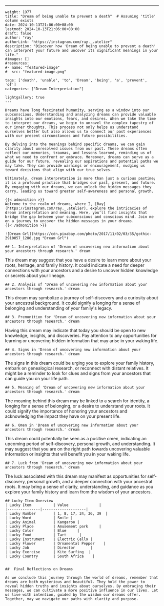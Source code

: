 ---
    weight: 1977
    title: "Dream of being unable to prevent a death"  # Assuming 'title' column exists
    date: 2024-10-13T21:06:00+08:00
    lastmod: 2024-10-13T21:06:00+08:00
    draft: false
    author: "ray"
    authorLink: "https://instagram.com/ray._.atelier"
    description: "Discover how 'Dream of being unable to prevent a death' can interpret your future and uncover its significant meanings in your life."
    #images: []
    #resources:
    #- name: "featured-image"
    #  src: "featured-image.png"
    
    tags: ['death', 'unable', 'to', 'Dream', 'being', 'a', 'prevent', 'of']
    categories: ["Dream Interpretation"]
    
    lightgallery: true
    ---
    
    Dreams have long fascinated humanity, serving as a window into our subconscious. Understanding and analyzing dreams can provide valuable insights into our emotions, fears, and desires. When we take the time to interpret our dreams, we begin to unravel the complex tapestry of our inner thoughts. This process not only helps us understand ourselves better but also allows us to connect our past experiences with our present circumstances and future possibilities.
    
    By delving into the meanings behind specific dreams, we can gain clarity about unresolved issues from our past. These dreams often reflect our memories, traumas, and lessons learned, reminding us of what we need to confront or embrace. Moreover, dreams can serve as a guide for our future, revealing our aspirations and potential paths we may take. They can provide warnings or encouragement, nudging us toward decisions that align with our true selves.
    
    Ultimately, dream interpretation is more than just a curious pastime; it is a profound practice that bridges our past, present, and future. By engaging with our dreams, we can unlock the hidden messages they carry, leading us toward greater self-awareness and personal growth.
    
    {{< admonition >}}
    Welcome to the realm of dreams, where I, [Ray](https://instagram.com/ray._.atelier), explore the intricacies of dream interpretation and meaning. Here, you’ll find insights that bridge the gap between your subconscious and conscious mind. Join me on a journey to uncover the hidden messages in your dreams.
    {{< /admonition >}}
    
    ![Dream Grl](https://cdn.pixabay.com/photo/2017/11/02/03/35/gothic-2910057_1280.jpg "Dream Grl")
    
    ## 1. Interpretation of 'Dream of uncovering new information about your ancestors through research.' dream
    
This dream may suggest that you have a desire to learn more about your roots, heritage, and family history. It could indicate a need for deeper connections with your ancestors and a desire to uncover hidden knowledge or secrets about your lineage.
    
    ## 2. Analysis of 'Dream of uncovering new information about your ancestors through research.' dream
    
This dream may symbolize a journey of self-discovery and a curiosity about your ancestral background. It could signify a longing for a sense of belonging and understanding of your family's legacy.
    
    ## 3. Premonition for 'Dream of uncovering new information about your ancestors through research.' dream
    
Having this dream may indicate that today you should be open to new knowledge, insights, and discoveries. Pay attention to any opportunities for learning or uncovering hidden information that may arise in your waking life.
    
    ## 4. Signs in 'Dream of uncovering new information about your ancestors through research.' dream
    
The signs in this dream could be urging you to explore your family history, embark on genealogical research, or reconnect with distant relatives. It might be a reminder to look for clues and signs from your ancestors that can guide you on your life path.
    
    ## 5. Meaning of 'Dream of uncovering new information about your ancestors through research.' dream
    
The meaning behind this dream may be linked to a search for identity, a longing for a sense of belonging, or a desire to understand your roots. It could signify the importance of honoring your ancestors and acknowledging the impact they have on your present life.
    
    ## 6. Omen in 'Dream of uncovering new information about your ancestors through research.' dream
    
This dream could potentially be seen as a positive omen, indicating an upcoming period of self-discovery, personal growth, and understanding. It may suggest that you are on the right path towards uncovering valuable information or insights that will benefit you in your waking life.
    
    ## 7. Luck from 'Dream of uncovering new information about your ancestors through research.' dream
    
The luck associated with this dream may manifest as opportunities for self-discovery, personal growth, and a deeper connection with your ancestral roots. It may bring a sense of clarity, understanding, and guidance as you explore your family history and learn from the wisdom of your ancestors.
    
    ## Lucky Item Overview
    | Lucky Item          | Value              |
    |---------------|--------------------|
    | Lucky Number        | 1, 8, 17, 24, 36, 39  |
    | Lucky Word          | Smile |
    | Lucky Animal        | Kangaroo |
    | Lucky Place         | Amusement park     |
    | Lucky Color         | Blue     |
    | Lucky Food          | Tart      |
    | Lucky Instrument    | Electric Cello |
    | Lucky Flower        | Ornamental Pepper    |
    | Lucky Job           | Director       |
    | Lucky Exercise      | Kite Surfing  |
    | Lucky Country       | South Africa    |
    
    
    ##  Final Reflections on Dreams
    
    As we conclude this journey through the world of dreams, remember that dreams are both mysterious and beautiful. They hold the power to reveal hidden truths and insights about ourselves. By embracing their messages, we can cultivate a more positive influence in our lives. Let us live with intention, guided by the wisdom our dreams offer. Together, may we navigate our paths with clarity and purpose.
    